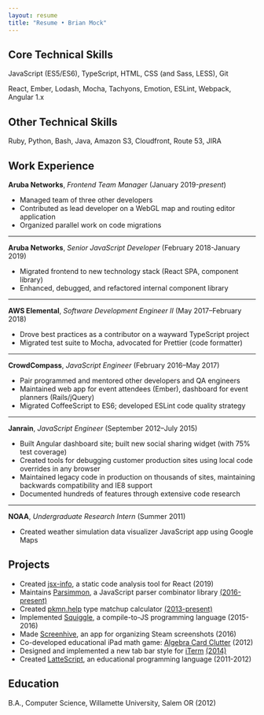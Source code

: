 ```yaml
---
layout: resume
title: "Resume • Brian Mock"
---
```


## Core Technical Skills

JavaScript (ES5/ES6), TypeScript, HTML, CSS (and Sass, LESS), Git

React, Ember, Lodash, Mocha, Tachyons, Emotion, ESLint, Webpack, Angular 1.x

## Other Technical Skills

Ruby, Python, Bash, Java, Amazon S3, Cloudfront, Route 53, JIRA

## Work Experience

**Aruba Networks**, *Frontend Team Manager* (January 2019-*present*)

- Managed team of three other developers
- Contributed as lead developer on a WebGL map and routing editor application
- Organized parallel work on code migrations

* * *

**Aruba Networks**, *Senior JavaScript Developer* (February 2018-January 2019)

- Migrated frontend to new technology stack (React SPA, component library)
- Enhanced, debugged, and refactored internal component library

* * *

**AWS Elemental**, *Software Development Engineer II* (May 2017–February 2018)

- Drove best practices as a contributor on a wayward TypeScript project
- Migrated test suite to Mocha, advocated for Prettier (code formatter)

* * *

**CrowdCompass**, *JavaScript Engineer* (February 2016–May 2017)

- Pair programmed and mentored other developers and QA engineers
- Maintained web app for event attendees (Ember), dashboard for event planners (Rails/jQuery)
- Migrated CoffeeScript to ES6; developed ESLint code quality strategy

* * *

**Janrain**, *JavaScript Engineer* (September 2012–July 2015)

- Built Angular dashboard site; built new social sharing widget (with 75% test coverage)
- Created tools for debugging customer production sites using local code overrides in any browser
- Maintained legacy code in production on thousands of sites, maintaining backwards compatibility and IE8 support
- Documented hundreds of features through extensive code research

* * *

**NOAA**, *Undergraduate Research Intern* (Summer 2011)

- Created weather simulation data visualizer JavaScript app using Google Maps

## Projects

- Created [jsx-info](https://github.com/wavebeem/jsx-info), a static code analysis tool for React (2019)
- Maintains [Parsimmon](https://github.com/jneen/parsimmon/), a JavaScript parser combinator library [(2016-present)](https://github.com/jneen/parsimmon)
- Created [pkmn.help](https://pkmn.help) type matchup calculator [(2013-present)](https://github.com/wavebeem/pkmn-type-calc)
- Implemented [Squiggle](http://squiggle-lang.org/), a compile-to-JS programming language (2015-2016)
- Made [Screenhive](https://github.com/wavebeem/screenhive), an app for organizing Steam screenshots (2016)
- Co-developed educational iPad math game: [Algebra Card Clutter](http://itunes.apple.com/us/app/algebra-card-clutter/id549330499) (2012)
- Designed and implemented a new tab bar style for [iTerm](http://iterm2.com/) [(2014)](https://github.com/gnachman/iTerm2/pull/185)
- Created [LatteScript](https://lattescript.netlify.com), an educational programming language (2011-2012)

## Education

B.A., Computer Science, Willamette University, Salem OR (2012)
